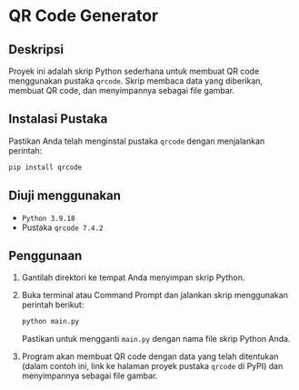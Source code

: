 # QR Code Generator

## Deskripsi
Proyek ini adalah skrip Python sederhana untuk membuat QR code menggunakan pustaka `qrcode`. Skrip membaca data yang diberikan, membuat QR code, dan menyimpannya sebagai file gambar.

## Instalasi Pustaka
Pastikan Anda telah menginstal pustaka `qrcode` dengan menjalankan perintah:
```bash
pip install qrcode
```

## Diuji menggunakan
- `Python 3.9.18`
- Pustaka `qrcode 7.4.2`

## Penggunaan
1. Gantilah direktori ke tempat Anda menyimpan skrip Python.
2. Buka terminal atau Command Prompt dan jalankan skrip menggunakan perintah berikut:

   ```bash
   python main.py
   ```

   Pastikan untuk mengganti `main.py` dengan nama file skrip Python Anda.

3. Program akan membuat QR code dengan data yang telah ditentukan (dalam contoh ini, link ke halaman proyek pustaka `qrcode` di PyPI) dan menyimpannya sebagai file gambar.
